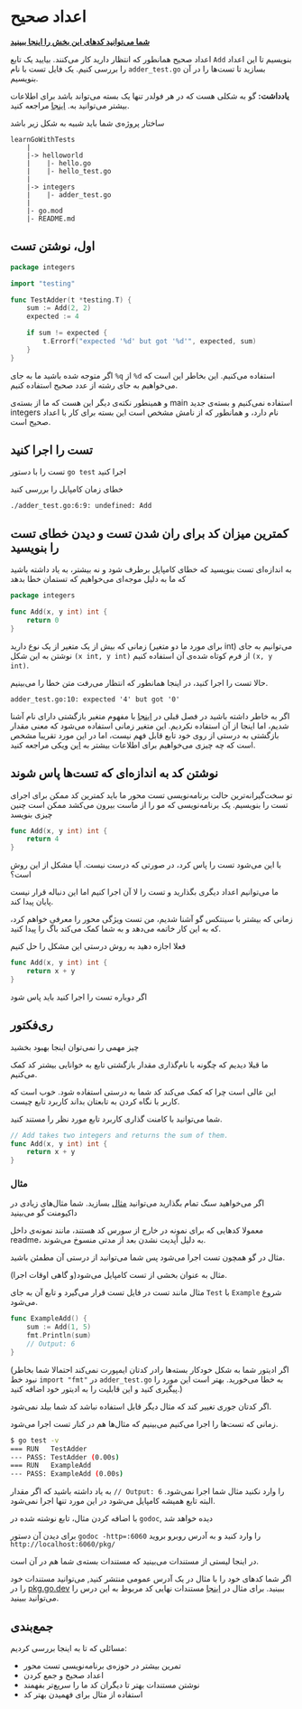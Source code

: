 # اعداد صحیح

**[شما می‌توانید کدهای این بخش را اینجا ببینید](https://github.com/quii/learn-go-with-tests/tree/main/integers)**

اعداد صحیح همانطور که انتظار دارید کار می‌کنند. بیایید یک تابع `Add` بنویسیم تا این اعداد را بررسی کنیم. یک فایل تست با نام `adder_test.go` بسازید تا تست‌ها را در آن بنویسیم.


**یادداشت:** گو به شکلی هست که در هر فولدر تنها یک بسته می‌تواند باشد برای اطلاعات بیشتر می‌توانید به. [اینجا](https://dave.cheney.net/2014/12/01/five-suggestions-for-setting-up-a-go-project) مراجعه کنید.

ساختار پروژه‌ی شما باید شبیه به شکل زیر باشد

```
learnGoWithTests
    |
    |-> helloworld
    |    |- hello.go
    |    |- hello_test.go    
    |
    |-> integers
    |    |- adder_test.go
    |
    |- go.mod
    |- README.md
```

## اول، نوشتن تست

```go
package integers

import "testing"

func TestAdder(t *testing.T) {
	sum := Add(2, 2)
	expected := 4

	if sum != expected {
		t.Errorf("expected '%d' but got '%d'", expected, sum)
	}
}
```
اگر متوجه شده باشید ما به جای `%q` از `%d` استفاده می‌کنیم. این بخاطر این است که می‌خواهیم به جای رشته از عدد صحیح استفاده کنیم.

و همینطور نکته‌ی دیگر این هست که ما از بسته‌ی main استفاده نمی‌کنیم و بسته‌ی جدید integers نام دارد، و همانطور که از نامش مشخص است این بسته برای کار با اعداد صحیح است.

## تست را اجرا کنید

تست را با دستور `go test` اجرا کنید

خطای زمان کامپایل را بررسی کنید

`./adder_test.go:6:9: undefined: Add`

## کمترین میزان کد برای ران شدن تست و دیدن خطای تست را بنویسید

به اندازه‌ای تست بنویسید که خطای کامپایل برطرف شود و نه بیشتر، به یاد داشته باشید که ما به دلیل موجه‌ای می‌خواهیم که تستمان خطا بدهد

```go
package integers

func Add(x, y int) int {
	return 0
}
```

زمانی که بیش از یک متغیر از یک نوع دارید (برای مورد ما دو متغیر int) می‌توانیم به جای نوشتن به این شکل `(x int, y int)` از فرم کوتاه شده‌ی آن استفاده کنیم `(x, y int)`.

حالا تست را اجرا کنید، در اینجا همانطور که انتظار می‌رفت متن خطا را می‌بینیم.

`adder_test.go:10: expected '4' but got '0'`

اگر به خاطر داشته باشید در فصل قبلی در [اینجا](hello-world.md#one...last...refactor?) با مفهوم متغیر  بازگشتی دارای نام آشنا شدیم، اما اینجا از آن استفاده نکردیم. این متغیر زمانی استفاده می‌شود که معنی مقدار بازگشتی به درستی از روی خود تابع قابل فهم نیست، اما در این مورد تقریبا مشخص است که چه چیزی می‌خواهیم برای اطلاعات بیشتر به [این](https://github.com/golang/go/wiki/CodeReviewComments#named-result-parameters) ویکی مراجعه کنید.

## نوشتن کد به اندازه‌ای که تست‌ها پاس شوند

تو سخت‌گیرانه‌ترین حالت برنامه‌نویسی تست محور ما باید کمترین کد ممکن برای اجرای تست را بنویسیم. یک برنامه‌نویسی که مو را از ماست بیرون می‌کشد ممکن است چنین چیزی بنویسد

```go
func Add(x, y int) int {
	return 4
}
```

با این می‌شود تست را پاس کرد، در صورتی که درست نیست. آیا مشکل از این روش است؟

ما می‌توانیم اعداد دیگری بگذارید و تست را لا آن اجرا کنیم اما این دنباله قرار نیست پایان پیدا کند.

زمانی که بیشتر با سینتکس گو آشنا شدیم، من تست ویژگی محور را معرفی خواهم کرد، که به این کار خاتمه می‌دهد و به شما کمک می‌کند باگ را پیدا کنید.

فعلا اجازه دهید به روش درستی این مشکل را حل کنیم
```go
func Add(x, y int) int {
	return x + y
}
```

اگر دوباره تست را اجرا کنید باید پاس شود

## ری‌فکتور

چیز مهمی را نمی‌توان اینجا بهبود بخشید

ما قبلا دیدیم که چگونه با نام‌گذاری مقدار بازگشتی تابع به خوانایی بیشتر کد کمک می‌کنیم.

این عالی است چرا که کمک می‌کند کد شما به درستی استفاده شود. خوب است که کاربر با نگاه کردن به تابعتان بداند کاربرد تابع چیست.

شما می‌توانید با کامنت گذاری کاربرد تابع مورد نظر را مستند کنید.

```go
// Add takes two integers and returns the sum of them.
func Add(x, y int) int {
	return x + y
}
```

### مثال

اگر می‌خواهید سنگ تمام بگذارید می‌توانید [مثال](https://blog.golang.org/examples) بسازید. شما مثال‌های زیادی در داکیومنت گو می‌بینید

معمولا کدهایی که برای نمونه در خارج از سورس کد هستند، مانند نمونه‌ی داخل readme، به دلیل آپدیت نشدن بعد از مدتی منسوخ می‌شوند.

مثال در گو همچون تست اجرا می‌شود پس شما می‌توانید از درستی آن مطمئن باشید.

مثال به عنوان بخشی از تست کامپایل می‌شود(و گاهی اوقات اجرا).

مثال مانند تست در فایل تست قرار می‌گیرد و تابع آن به جای `Test` با `Example` شروع می‌شود.

```go
func ExampleAdd() {
	sum := Add(1, 5)
	fmt.Println(sum)
	// Output: 6
}
```

(اگر ادیتور شما به شکل خودکار بسته‌ها رادر کدتان ایمپورت نمی‌کند احتمالا شما بخاطر نبود خط `import "fmt"` در `adder_test.go` به خطا می‌خورید.  بهتر است این مورد را پیگیری کنید و این قابلیت را به ادیتور خود اضافه کنید.)

اگر کدتان جوری تغییر کند که مثال دیگر قابل استفاده نباشد کد شما بیلد نمی‌شود.

زمانی که تست‌ها را اجرا می‌کنیم می‌بینیم که مثال‌ها هم در کنار تست اجرا می‌شود.

```bash
$ go test -v
=== RUN   TestAdder
--- PASS: TestAdder (0.00s)
=== RUN   ExampleAdd
--- PASS: ExampleAdd (0.00s)
```

به یاد داشته باشید که اگر مقدار `// Output: 6` را وارد نکنید مثال شما اجرا نمی‌شود. البته تابع همیشه کامپایل می‌شود در این مورد تنها اجرا نمی‌شود.

با اضافه کردن مثال، تابع نوشته شده در `godoc`, دیده خواهد شد

برای دیدن آن دستور `godoc -http=:6060` را وارد کنید و به آدرس روبرو بروید `http://localhost:6060/pkg/`

در اینجا لیستی از مستندات می‌بینید که مستندات بسته‌ی شما هم در آن است.

اگر شما کدهای خود را با مثال در یک آدرس عمومی منتشر کنید, می‌توانید مستندات خود را در [pkg.go.dev](https://pkg.go.dev/) ببینید. برای مثال در [اینجا](https://pkg.go.dev/github.com/quii/learn-go-with-tests/integers/v2) مستندات نهایی کد مربوط به این درس را می‌توانید ببینید.

## جمع‌بندی

مسائلی که تا به اینجا بررسی کردیم:

* تمرین بیشتر در حوزه‌ی برنامه‌نویسی تست محور
* اعداد صحیح و جمع کردن
* نوشتن مستندات بهتر تا دیگران کد ما را سریع‌تر بفهمند
* استفاده از مثال برای فهمیدن بهتر کد
